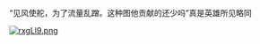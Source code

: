 “见风使舵，为了流量乱蹭。这种图他贡献的还少吗”真是英雄所见略同

[![rxgLl9.png](https://s3.ax1x.com/2021/01/01/rxgLl9.png)](https://imgchr.com/i/rxgLl9)
